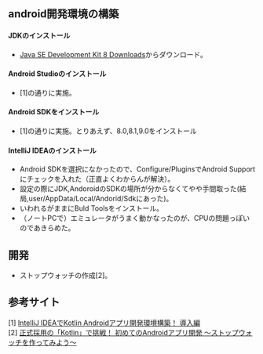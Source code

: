 ## android開発環境の構築


#### JDKのインストール
- [Java SE Development Kit 8 Downloads](https://www.oracle.com/technetwork/java/javase/downloads/jdk8-downloads-2133151.html)からダウンロード。

#### Android Studioのインストール
- [1]の通りに実施。

#### Android SDKをインストール
- [1]の通りに実施。とりあえず、8.0,8.1,9.0をインストール

#### IntelliJ IDEAのインストール
- Android SDKを選択になかったので、Configure/PluginsでAndroid Supportにチェックを入れた（正直よくわからんが解決）。
- 設定の際にJDK,AndoroidのSDKの場所が分からなくてやや手間取った(結局,user/AppData/Local/Andorid/Sdkにあった)。
- いわれるがままにBuld Toolsをインストール。
- （ノートPCで）エミュレータがうまく動かなったのが、CPUの問題っぽいのであきらめた。

## 開発
- ストップウォッチの作成[2]。

## 参考サイト
[1] [IntelliJ IDEAでKotlin Androidアプリ開発環境構築！ 導入編](https://qiita.com/g0z4ru/items/24bca8e6fb691f29260f)  
[2] [正式採用の「Kotlin」で挑戦！ 初めてのAndroidアプリ開発 〜ストップウォッチを作ってみよう〜](https://employment.en-japan.com/engineerhub/entry/2017/06/23/110000)  
